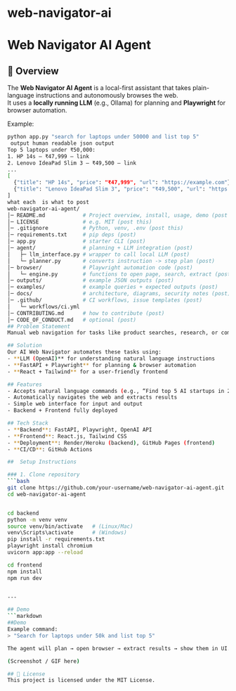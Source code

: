 # web-navigator-ai
# Web Navigator AI Agent

## 📌 Overview
The **Web Navigator AI Agent** is a local-first assistant that takes plain-language instructions and autonomously browses the web.  
It uses a **locally running LLM** (e.g., Ollama) for planning and **Playwright** for browser automation.  

Example:
```bash
python app.py "search for laptops under 50000 and list top 5"
 output human readable json output
Top 5 laptops under ₹50,000:
1. HP 14s – ₹47,999 – link
2. Lenovo IdeaPad Slim 3 – ₹49,500 – link
...
[
  {"title": "HP 14s", "price": "₹47,999", "url": "https://example.com"},
  {"title": "Lenovo IdeaPad Slim 3", "price": "₹49,500", "url": "https://example.com"}
]
what each  is what to post 
web-navigator-ai-agent/
│─ README.md            # Project overview, install, usage, demo (post this)
│─ LICENSE              # e.g. MIT (post this)
│─ .gitignore           # Python, venv, .env (post this)
│─ requirements.txt     # pip deps (post)
│─ app.py               # starter CLI (post)
│─ agent/               # planning + LLM integration (post)
│   ├─ llm_interface.py # wrapper to call local LLM (post)
│   └─ planner.py       # converts instruction -> step plan (post)
│─ browser/             # Playwright automation code (post)
│   └─ engine.py        # functions to open page, search, extract (post)
│─ outputs/             # example JSON outputs (post)
│─ examples/            # example queries + expected outputs (post)
│─ docs/                # architecture, diagrams, security notes (post)
│─ .github/             # CI workflows, issue templates (post)
│   └─ workflows/ci.yml
│─ CONTRIBUTING.md      # how to contribute (post)
│─ CODE_OF_CONDUCT.md   # optional (post)
## Problem Statement  
Manual web navigation for tasks like product searches, research, or comparisons is time-consuming.  

## Solution  
Our AI Web Navigator automates these tasks using:  
- **LLM (OpenAI)** for understanding natural language instructions  
- **FastAPI + Playwright** for planning & browser automation  
- **React + Tailwind** for a user-friendly frontend  

## Features  
- Accepts natural language commands (e.g., “Find top 5 AI startups in 2025”)  
- Automatically navigates the web and extracts results  
- Simple web interface for input and output  
- Backend + Frontend fully deployed  

## Tech Stack  
- **Backend**: FastAPI, Playwright, OpenAI API  
- **Frontend**: React.js, Tailwind CSS  
- **Deployment**: Render/Heroku (backend), GitHub Pages (frontend)  
- **CI/CD**: GitHub Actions  

##  Setup Instructions  

### 1. Clone repository  
```bash
git clone https://github.com/your-username/web-navigator-ai-agent.git
cd web-navigator-ai-agent


cd backend
python -m venv venv
source venv/bin/activate   # (Linux/Mac)
venv\Scripts\activate      # (Windows)
pip install -r requirements.txt
playwright install chromium
uvicorn app:app --reload

cd frontend
npm install
npm run dev


---

## Demo  
```markdown
##Demo  
Example command:  
> "Search for laptops under 50k and list top 5"  

The agent will plan → open browser → extract results → show them in UI.  

(Screenshot / GIF here)

## 📜 License  
This project is licensed under the MIT License.

